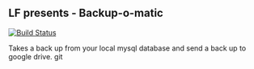 ## LF presents - Backup-o-matic

[![Build Status](https://travis-ci.org/YemingLakeForest/lf-bom.svg?branch=master)](https://travis-ci.org/YemingLakeForest/lf-bom)

Takes a back up from your local mysql database and send a back up to google drive.
git